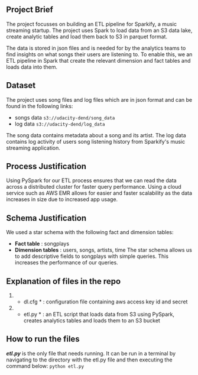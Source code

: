 ## Project Brief
The project focusses on building an ETL pipeline for Sparkify, a music streaming startup. The project uses Spark to load data from an S3 data lake, create analytic tables and load them back to S3 in parquet format.

The data is stored in json files and is needed for by the analytics teams to find insights on what songs their users are listening to. To enable this, we an ETL pipeline in Spark that create the relevant dimension and fact tables and loads data into them.


## Dataset
The project uses song files and log files which are in json format and can be found in the following links:
* songs data `s3://udacity-dend/song_data`
* log data `s3://udacity-dend/log_data`

The song data contains metadata about a song and its artist.
The log data contains log activity of users song listening history from Sparkify's music streaming application.

## Process Justification
Using PySpark for our ETL process ensures that we can read the data across a distributed cluster for faster query performance.
Using a cloud service such as AWS EMR allows for easier and faster scalability as the data increases in size due to increased app usage.


## Schema Justification
We used a star schema with the following fact and dimension tables:
* **Fact table**      : songplays
* **Dimension tables**  : users, songs, artists, time
The star schema allows us to add descriptive fields to songplays with simple queries. This increases the performance of our queries.


## Explanation of files in the repo
1. * dl.cfg * : configuration file containing aws access key id and secret
2. * etl.py * : an ETL script that loads data from S3 using PySpark, creates analytics tables and loads them to an S3 bucket

## How to run the files
***etl.py*** is the only file that needs running. It can be run in a terminal by navigating to the directory with the etl.py file and then executing the command below:
    `python etl.py`